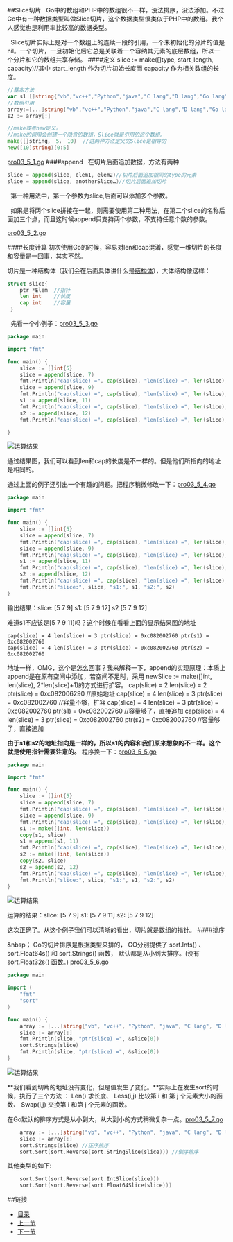 ##Slice切片
&nbsp;&nbsp;Go中的数组和PHP中的数组很不一样，没法排序，没法添加。不过Go中有一种数据类型叫做Slice切片，这个数据类型很类似于PHP中的数组。我个人感觉也是利用率比较高的数据类型。

&nbsp;&nbsp;Slice切片实际上是对一个数组上的连续一段的引用，一个未初始化的分片的值是nil。一个切片，一旦初始化后它总是关联着一个容纳其元素的底层数组，所以一个分片和它的数组共享存储。
####定义
slice := make([]type, start_length, capacity)//其中 start_length 作为切片初始长度而 capacity 作为相关数组的长度。

```go
//基本方法
var s1 []string{"vb","vc++","Python","java","C lang","D lang","Go lang"}
//数组引用
array:=[...]string{"vb","vc++","Python","java","C lang","D lang","Go lang"}
s2 := array[:]

//make或者new定义。
//make的调用会创建一个隐含的数组，Slice就是引用的这个数组。
make([]string， 5， 10)  //这两种方法定义的Slice是相等的
new([10]string)[0:5]
```
[pro03_5_1.go](https://github.com/sunnygocms/gobook/blob/master/src/go_lang_base/03/pro03_5_1.go)
####append
&nbsp;&nbsp;在切片后面追加数据，方法有两种
```go
slice = append(slice, elem1, elem2)//切片后面追加相同的type的元素
slice = append(slice, anotherSlice…)//切片后面追加切片
```

&nbsp;&nbsp;第一种用法中，第一个参数为slice,后面可以添加多个参数。

&nbsp;&nbsp;如果是将两个slice拼接在一起，则需要使用第二种用法，在第二个slice的名称后面加三个点，而且这时候append只支持两个参数，不支持任意个数的参数。

[pro03_5_2.go](https://github.com/sunnygocms/gobook/blob/master/src/go_lang_base/03/pro03_5_2.go)

####长度计算
初次使用Go的时候，容易对len和cap混淆，感觉一维切片的长度和容量是一回事，其实不然。

切片是一种结构体（我们会在后面具体讲什么是[结构体](https://github.com/sunnygocms/gobook/blob/master/go_lang_base/03.7.md)），大体结构像这样：
```go
struct slice{
    ptr *Elem  //指针
    len int    //长度
    cap int    //容量
 }
```

&nbsp;&nbsp;先看一个小例子：[pro03_5_3.go](https://github.com/sunnygocms/gobook/blob/master/src/go_lang_base/03/pro03_5_3.go)
```go
package main

import "fmt"

func main() {
	slice := []int{5}
	slice = append(slice, 7)
	fmt.Println("cap(slice) =", cap(slice), "len(slice) =", len(slice), "ptr(slice) =", &slice[0])
	slice = append(slice, 9)
	fmt.Println("cap(slice) =", cap(slice), "len(slice) =", len(slice), "ptr(slice) =", &slice[0])
	s1 := append(slice, 11)
	fmt.Println("cap(slice) =", cap(slice), "len(slice) =", len(slice), "ptr(slice) =", &slice[0], "ptr(s1) =", &s1[0])
	s2 := append(slice, 12)
	fmt.Println("cap(slice) =", cap(slice), "len(slice) =", len(slice), "ptr(slice) =", &slice[0], "ptr(s2) =", &s2[0])

}

```

![运算结果](https://github.com/sunnygocms/gobook/blob/master/go_lang_base/03_5_3.png)

通过结果图，我们可以看到len和cap的长度是不一样的。但是他们所指向的地址是相同的。

通过上面的例子还引出一个有趣的问题。把程序稍微修改一下：[pro03_5_4.go](https://github.com/sunnygocms/gobook/blob/master/src/go_lang_base/03/pro03_5_4.go)

```go
package main

import "fmt"

func main() {
	slice := []int{5}
	slice = append(slice, 7)
	fmt.Println("cap(slice) =", cap(slice), "len(slice) =", len(slice), "ptr(slice) =", &slice[0])
	slice = append(slice, 9)
	fmt.Println("cap(slice) =", cap(slice), "len(slice) =", len(slice), "ptr(slice) =", &slice[0])
	s1 := append(slice, 11)
	fmt.Println("cap(slice) =", cap(slice), "len(slice) =", len(slice), "ptr(slice) =", &slice[0], "ptr(s1) =", &s1[0])
	s2 := append(slice, 12)
	fmt.Println("cap(slice) =", cap(slice), "len(slice) =", len(slice), "ptr(slice) =", &slice[0], "ptr(s2) =", &s2[0])
	fmt.Println("slice:", slice, "s1:", s1, "s2:", s2)
}

```
输出结果：slice: [5 7 9] s1: [5 7 9 12] s2 [5 7 9 12]

难道s1不应该是[5 7 9 11]吗？这个时候在看看上面的显示结果图的地址

    cap(slice) = 4 len(slice) = 3 ptr(slice) = 0xc082002760 ptr(s1) = 0xc082002760
    cap(slice) = 4 len(slice) = 3 ptr(slice) = 0xc082002760 ptr(s2) = 0xc082002760
地址一样，OMG，这个是怎么回事？我来解释一下，append的实现原理：本质上append是在原有空间中添加，若空间不足时，采用 newSlice := make([]int, len(slice), 2*len(slice)+1)的方式进行扩容。
    cap(slice) = 2 len(slice) = 2 ptr(slice) = 0xc082006290 //原始地址
    cap(slice) = 4 len(slice) = 3 ptr(slice) = 0xc082002760 //容量不够，扩容
    cap(slice) = 4 len(slice) = 3 ptr(slice) = 0xc082002760 ptr(s1) = 0xc082002760 //容量够了，直接追加
    cap(slice) = 4 len(slice) = 3 ptr(slice) = 0xc082002760 ptr(s2) = 0xc082002760 //容量够了，直接追加

**由于s1和s2的地址指向是一样的，所以s1的内容和我们原来想象的不一样。这个就是使用指针需要注意的。**
程序换一下：[pro03_5_5.go](https://github.com/sunnygocms/gobook/blob/master/src/go_lang_base/03/pro03_5_5.go)
```go
package main

import "fmt"

func main() {
	slice := []int{5}
	slice = append(slice, 7)
	fmt.Println("cap(slice) =", cap(slice), "len(slice) =", len(slice), "ptr(slice) =", &slice[0])
	slice = append(slice, 9)
	fmt.Println("cap(slice) =", cap(slice), "len(slice) =", len(slice), "ptr(slice) =", &slice[0])
	s1 := make([]int, len(slice))
	copy(s1, slice)
	s1 = append(s1, 11)
	fmt.Println("cap(slice) =", cap(slice), "len(slice) =", len(slice), "ptr(slice) =", &slice[0], "ptr(s1) =", &s1[0])
	s2 := make([]int, len(slice))
	copy(s2, slice)
	s2 = append(s2, 12)
	fmt.Println("cap(slice) =", cap(slice), "len(slice) =", len(slice), "ptr(slice) =", &slice[0], "ptr(s2) =", &s2[0])
	fmt.Println("slice:", slice, "s1:", s1, "s2:", s2)
}

```
![运算结果](https://github.com/sunnygocms/gobook/blob/master/go_lang_base/03_5_5.png)

运算的结果：slice: [5 7 9] s1: [5 7 9 11] s2: [5 7 9 12]

这次正确了。从这个例子我们可以清晰的看出，切片就是数组的指针。
####排序

&nbsp；&nbsp;Go的切片排序是根据类型来排的， GO分别提供了 sort.Ints() 、 sort.Float64s() 和 sort.Strings() 函数， 默认都是从小到大排序。(没有 sort.Float32s() 函数。)
[pro03_5_6.go](https://github.com/sunnygocms/gobook/blob/master/src/go_lang_base/03/pro03_5_6.go)

```go
package main

import (
	"fmt"
	"sort"
)

func main() {
	array := [...]string{"vb", "vc++", "Python", "java", "C lang", "D lang", "Go lang"}
	slice := array[:]
	fmt.Println(slice, "ptr(slice) =", &slice[0])
	sort.Strings(slice)
	fmt.Println(slice, "ptr(slice) =", &slice[0])
}

```

![运算结果](https://github.com/sunnygocms/gobook/blob/master/go_lang_base/03_5_6.png)

**我们看到切片的地址没有变化，但是值发生了变化。**实际上在发生sort的时候，执行了三个方法 ： Len() 求长度、 Less(i,j) 比较第 i 和 第 j 个元素大小的函数、 Swap(i,j) 交换第 i 和第 j 个元素的函数。

在Go默认的排序方式是从小到大，从大到小的方式稍微复杂一点。[pro03_5_7.go](https://github.com/sunnygocms/gobook/blob/master/src/go_lang_base/03/pro03_5_7.go)

```go
	array := [...]string{"vb", "vc++", "Python", "java", "C lang", "D lang", "Go lang"}
	slice := array[:]
	sort.Strings(slice) //正序排序
	sort.Sort(sort.Reverse(sort.StringSlice(slice))) //倒序排序

```


其他类型的如下:
```go
	sort.Sort(sort.Reverse(sort.IntSlice(slice)))
    sort.Sort(sort.Reverse(sort.Float64Slice(slice)))
```

##链接
- [目录](https://github.com/sunnygocms/gobook/blob/master/menu.md)
- [上一节](https://github.com/sunnygocms/gobook/blob/master/go_lang_base/03.4.md)
- [下一节](https://github.com/sunnygocms/gobook/blob/master/go_lang_base/03.6.md)